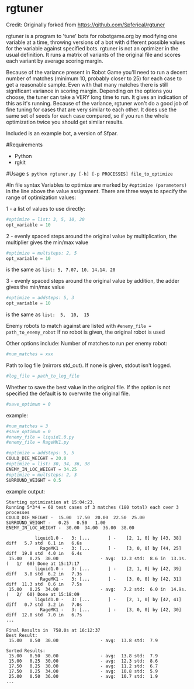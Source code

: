 rgtuner
=======

Credit:
Originally forked from https://github.com/Spferical/rgtuner

rgtuner is a program to 'tune' bots for robotgame.org by modifying one variable at a time, throwing versions of a bot with different possible values for the variable against specified bots. rgtuner is not an optimizer in the usual definition. It runs a matrix of variants of the original file and scores each variant by average scoring margin. 

Because of the variance present in Robot Game you'll need to run a decent number of matches (minimum 10, probably closer to 25) for each case to get a reasonable sample. Even with that many matches there is still significant variance in scoring margin. Depending on the options you choose, the tuner can take a VERY long time to run. It gives an indication of this as it's running. Because of the variance, rgtuner won't do a good job of fine tuning for cases that are very similar to each other. It does use the same set of seeds for each case compared, so if you run the whole optimization twice you should get similar results.

Included is an example bot, a version of Sfpar. 

#Requirements
- Python
- rgkit

#Usage
`$ python rgtuner.py [-h] [-p PROCESSES] file_to_optimize`

#In file syntax
Variables to optimize are marked by `#optimize (parameters)` in the line above the value assignment. There are three ways to specify the range of optimization values:

1 - a list of values to use directly:
```python
#optimize = list: 3, 5, 10, 20
opt_variable = 10
```

2 - evenly spaced steps around the original value by multiplication, the multiplier gives the min/max value
```python
#optimize = multsteps: 2, 5
opt_variable = 10
```
is the same as `list: 5, 7.07, 10, 14.14, 20`

3 - evenly spaced steps around the original value by addition, the adder gives the min/max value
```python
#optimize = addsteps: 5, 3
opt_variable = 10
```
is the same as `list:  5,  10,  15`

Enemy robots to match against are listed with `#enemy_file = path_to_enemy_robot`
If no robot is given, the original robot is used

Other options include:
Number of matches to run per enemy robot:
```python
#num_matches = xxx
```
Path to log file (mirrors std_out). If none is given, stdout isn't logged.
```python
#log_file = path_to_log_file
```
Whether to save the best value in the original file. If the option is not specified the default is to overwrite the original file.
```python
#save_optimum = 0
```

example:

```python
#num_matches = 3
#save_optimum = 0
#enemy_file = liquid1.0.py
#enemy_file = RageMK1.py

#optimize = addsteps: 5, 5
COULD_DIE_WEIGHT = 20.0
#optimize = list: 30, 34, 36, 38
ENEMY_IN_LOC_WEIGHT = 34.25
#optimize = multsteps: 2, 3
SURROUND_WEIGHT = 0.5
```

example output:
```
Starting optimization at 15:04:23.
Running 5*3*4 = 60 test cases of 3 matches (180 total) each over 3 processes
COULD_DIE_WEIGHT -  15.00  17.50  20.00  22.50  25.00
SURROUND_WEIGHT -   0.25   0.50   1.00
ENEMY_IN_LOC_WEIGHT -  30.00  34.00  36.00  38.00

           liquid1.0 -   3: [...       ] -    [2, 1, 0] by [43, 38] diff   5.7 std  6.1 in   6.6s
             RageMK1 -   3: [...       ] -    [3, 0, 0] by [44, 25] diff  19.0 std  4.0 in   6.4s
 15.00   0.25  30.00                - avg:  12.3 std:  8.6 in  13.1s. (   1/  60) Done at 15:17:17
           liquid1.0 -   3: [...       ] -    [2, 1, 0] by [42, 39] diff   3.0 std  6.2 in   7.3s
             RageMK1 -   3: [...       ] -    [3, 0, 0] by [42, 31] diff  11.3 std  0.6 in   7.5s
 15.00   0.25  34.00                - avg:   7.2 std:  6.0 in  14.9s. (   2/  60) Done at 15:18:09
           liquid1.0 -   3: [...       ] -    [2, 1, 0] by [42, 41] diff   0.7 std  3.2 in   7.0s
             RageMK1 -   3: [...       ] -    [3, 0, 0] by [42, 30] diff  12.0 std  7.0 in   6.7s
...

Final Results in  758.0s at 16:12:37
Best Result:
 15.00   0.50  30.00                - avg:  13.8 std:  7.9

Sorted Results:
 15.00   0.50  30.00                - avg:  13.8 std:  7.9
 15.00   0.25  30.00                - avg:  12.3 std:  8.6
 17.50   0.25  30.00                - avg:  11.2 std:  6.7
 17.50   0.25  34.00                - avg:  10.8 std:  5.9
 25.00   0.50  36.00                - avg:  10.7 std:  1.9
...
```